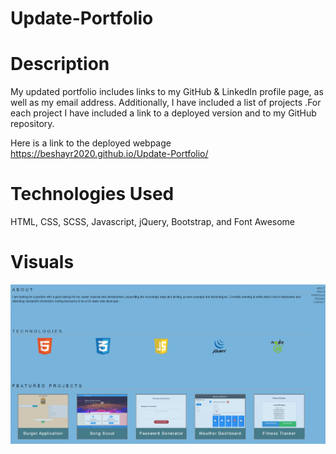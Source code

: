 # Update-Portfolio

# Description

My updated portfolio includes links to my GitHub & LinkedIn profile page, as well as my email address. 
Additionally, I have included a list of projects .For each project I have included a link to a deployed version and to my GitHub repository.

Here is a link to the deployed webpage https://beshayr2020.github.io/Update-Portfolio/

# Technologies Used
HTML, CSS, SCSS, Javascript, jQuery, Bootstrap, and Font Awesome

# Visuals
![Portfolio](assets\images\portfolio.jpg)